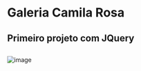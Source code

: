# Galeria Camila Rosa
## Primeiro projeto com JQuery
##
![image](https://github.com/michelecodes/galeria-camila-rosa/assets/133832334/8b9a7536-10c5-432f-aac0-65ff8d056ba6)
